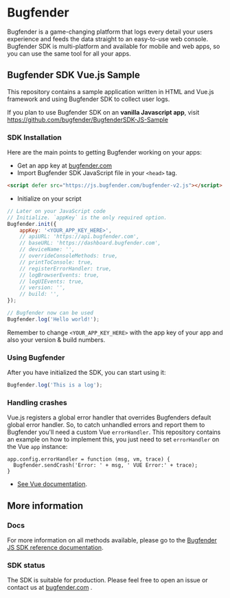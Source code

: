 # Bugfender

Bugfender is a game-changing platform that logs every detail your users experience and feeds the data straight to an easy-to-use web console. Bugfender SDK is multi-platform and available for mobile and web apps, so you can use the same tool for all your apps.

## Bugfender SDK Vue.js Sample

This repository contains a sample application written in HTML and Vue.js framework and using Bugfender SDK to collect user logs.

If you plan to use Bugfender SDK on an **vanilla Javascript app**, visit https://github.com/bugfender/BugfenderSDK-JS-Sample

### SDK Installation

Here are the main points to getting Bugfender working on your apps:

* Get an app key at [bugfender.com](https://bugfender.com/)
* Import Bugfender SDK JavaScript file in your `<head>` tag.

```html
<script defer src="https://js.bugfender.com/bugfender-v2.js"></script>
```

* Initialize on your script

```javascript
// Later on your JavaScript code
// Initialize. `appKey` is the only required option.
Bugfender.init({
    appKey: '<YOUR_APP_KEY_HERE>',
    // apiURL: 'https://api.bugfender.com',
    // baseURL: 'https://dashboard.bugfender.com',
    // deviceName: '',
    // overrideConsoleMethods: true,
    // printToConsole: true,
    // registerErrorHandler: true,
    // logBrowserEvents: true,
    // logUIEvents: true,
    // version: '',
    // build: '',
});

// Bugfender now can be used
Bugfender.log('Hello world!');
```

Remember to change `<YOUR_APP_KEY_HERE>` with the app key of your app and also your version & build numbers.

### Using Bugfender

After you have initialized the SDK, you can start using it:

```javascript
Bugfender.log('This is a log');
```

### Handling crashes

Vue.js registers a global error handler that overrides Bugfenders default global error handler. So, to catch unhandled errors and report them to Bugfender you'll need a custom Vue `errorHandler`. This repository contains an example on how to implement this, you just need to set `errorHandler` on the Vue `app` instance:

    app.config.errorHandler = function (msg, vm, trace) {
      Bugfender.sendCrash('Error: ' + msg, ' VUE Error:' + trace);
    } 

- [See Vue documentation](https://vuejs.org/api/application.html#app-config-errorhandler).

## More information

### Docs

For more information on all methods available, please go to the [Bugfender JS SDK reference documentation](https://js.bugfender.com/).

### SDK status

The SDK is suitable for production. Please feel free to open an issue or contact us at [bugfender.com](https://bugfender.com) .
